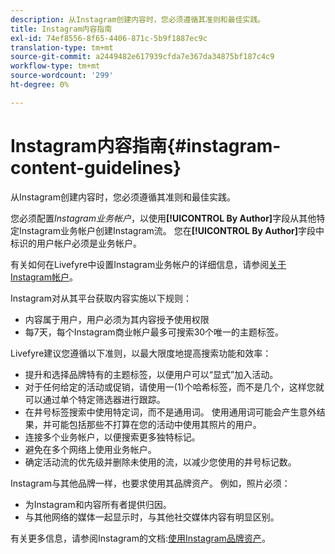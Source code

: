 ```yaml
---
description: 从Instagram创建内容时，您必须遵循其准则和最佳实践。
title: Instagram内容指南
exl-id: 74ef8556-8f65-4406-871c-5b9f1887ec9c
translation-type: tm+mt
source-git-commit: a2449482e617939cfda7e367da34875bf187c4c9
workflow-type: tm+mt
source-wordcount: '299'
ht-degree: 0%

---
```


# Instagram内容指南{#instagram-content-guidelines}

从Instagram创建内容时，您必须遵循其准则和最佳实践。

您必须配置&#x200B;*Instagram业务帐户*，以使用&#x200B;**[!UICONTROL By Author]**&#x200B;字段从其他特定Instagram业务帐户创建Instagram流。 您在&#x200B;**[!UICONTROL By Author]**&#x200B;字段中标识的用户帐户必须是业务帐户。

有关如何在Livefyre中设置Instagram业务帐户的详细信息，请参阅[关于Instagram帐户](../c-users-creating-accounts-with-studio-access/t-configure-social-accout-instagram/c-about-instagram-accounts.md#c_about_instagram_accounts)。

Instagram对从其平台获取内容实施以下规则：

* 内容属于用户，用户必须为其内容授予使用权限
* 每7天，每个Instagram商业帐户最多可搜索30个唯一的主题标签。

Livefyre建议您遵循以下准则，以最大限度地提高搜索功能和效率：

* 提升和选择品牌特有的主题标签，以便用户可以“显式”加入活动。
* 对于任何给定的活动或促销，请使用一(1)个哈希标签，而不是几个，这样您就可以通过单个特定筛选器进行跟踪。
* 在井号标签搜索中使用特定词，而不是通用词。 使用通用词可能会产生意外结果，并可能包括那些不打算在您的活动中使用其照片的用户。
* 连接多个业务帐户，以便搜索更多独特标记。
* 避免在多个网络上使用业务帐户。
* 确定活动流的优先级并删除未使用的流，以减少您使用的井号标记数。

Instagram与其他品牌一样，也要求使用其品牌资产。 例如，照片必须：

* 为Instagram和内容所有者提供归因。
* 与其他网络的媒体一起显示时，与其他社交媒体内容有明显区别。

有关更多信息，请参阅Instagram的文档:[使用Instagram品牌资产](https://help.instagram.com/304689166306603)。

